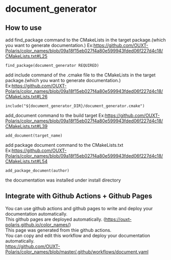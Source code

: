 # document_generator

## How to use

add find_package command to the CMakeLists in the target package.(which you want to generate documentation.)
Ex:https://github.com/OUXT-Polaris/color_names/blob/09a18f15eb027f4a80e599943fded06f227d4c18/CMakeLists.txt#L25
```
find_package(document_generator REQUIRED)
```
add include command of the .cmake file to the CMakeLists in the target package.(which you want to generate documentation.)
Ex:https://github.com/OUXT-Polaris/color_names/blob/09a18f15eb027f4a80e599943fded06f227d4c18/CMakeLists.txt#L26
```
include("${document_generator_DIR}/document_generator.cmake")
```

add_document command to the build target
Ex:https://github.com/OUXT-Polaris/color_names/blob/09a18f15eb027f4a80e599943fded06f227d4c18/CMakeLists.txt#L39
```
add_document(target_name)
```

add package document command to the CMakeLists.txt
Ex:https://github.com/OUXT-Polaris/color_names/blob/09a18f15eb027f4a80e599943fded06f227d4c18/CMakeLists.txt#L54
```
add_package_document(author)
```

the documentation was installed under install directory

## Integrate with Github Actions + Github Pages
You can use github actions and github pages to write and deploy your documentation automatically.  
This github pages are deployed automatically. (https://ouxt-polaris.github.io/color_names/)  
This page was generated from thie github actions.  
You can copy and edit this workflow and deploy your documentation automatically.  
https://github.com/OUXT-Polaris/color_names/blob/master/.github/workflows/document.yaml
